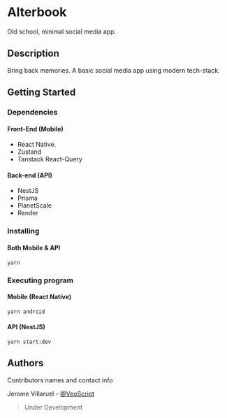 # Alterbook

Old school, minimal social media app.

## Description

Bring back memories. A basic social media app using modern tech-stack.

## Getting Started

### Dependencies

#### Front-End (Mobile)
* React Native.
* Zustand
* Tanstack React-Query

#### Back-end (API)
* NestJS
* Prisma
* PlanetScale
* Render

### Installing

#### Both Mobile & API
```
yarn
```

### Executing program

#### Mobile (React Native)
```
yarn android
```

#### API (NestJS)
```
yarn start:dev
```

## Authors

Contributors names and contact info

Jerome Villaruel - [@VeoScript](https://www.jeromevillaruel.cf/)

> Under Development
